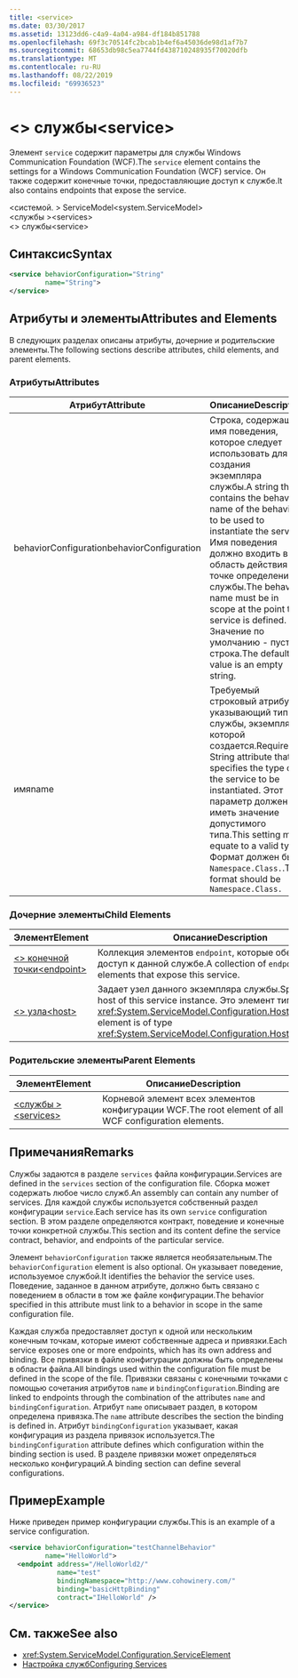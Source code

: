 ```yaml
---
title: <service>
ms.date: 03/30/2017
ms.assetid: 13123dd6-c4a9-4a04-a984-df184b851788
ms.openlocfilehash: 69f3c70514fc2bcab1b4ef6a45036de98d1af7b7
ms.sourcegitcommit: 68653db98c5ea7744fd438710248935f70020dfb
ms.translationtype: MT
ms.contentlocale: ru-RU
ms.lasthandoff: 08/22/2019
ms.locfileid: "69936523"
---
```

# <a name="service"></a><span data-ttu-id="dd2b1-101">\<> службы</span><span class="sxs-lookup"><span data-stu-id="dd2b1-101">\<service></span></span>
<span data-ttu-id="dd2b1-102">Элемент `service` содержит параметры для службы Windows Communication Foundation (WCF).</span><span class="sxs-lookup"><span data-stu-id="dd2b1-102">The `service` element contains the settings for a Windows Communication Foundation (WCF) service.</span></span> <span data-ttu-id="dd2b1-103">Он также содержит конечные точки, предоставляющие доступ к службе.</span><span class="sxs-lookup"><span data-stu-id="dd2b1-103">It also contains endpoints that expose the service.</span></span>  
  
 <span data-ttu-id="dd2b1-104">\<системой. > ServiceModel</span><span class="sxs-lookup"><span data-stu-id="dd2b1-104">\<system.ServiceModel></span></span>  
<span data-ttu-id="dd2b1-105">\<службы ></span><span class="sxs-lookup"><span data-stu-id="dd2b1-105">\<services></span></span>  
<span data-ttu-id="dd2b1-106">\<> службы</span><span class="sxs-lookup"><span data-stu-id="dd2b1-106">\<service></span></span>  
  
## <a name="syntax"></a><span data-ttu-id="dd2b1-107">Синтаксис</span><span class="sxs-lookup"><span data-stu-id="dd2b1-107">Syntax</span></span>  
  
```xml  
<service behaviorConfiguration="String"
         name="String">
</service>
```  
  
## <a name="attributes-and-elements"></a><span data-ttu-id="dd2b1-108">Атрибуты и элементы</span><span class="sxs-lookup"><span data-stu-id="dd2b1-108">Attributes and Elements</span></span>  
 <span data-ttu-id="dd2b1-109">В следующих разделах описаны атрибуты, дочерние и родительские элементы.</span><span class="sxs-lookup"><span data-stu-id="dd2b1-109">The following sections describe attributes, child elements, and parent elements.</span></span>  
  
### <a name="attributes"></a><span data-ttu-id="dd2b1-110">Атрибуты</span><span class="sxs-lookup"><span data-stu-id="dd2b1-110">Attributes</span></span>  
  
|<span data-ttu-id="dd2b1-111">Атрибут</span><span class="sxs-lookup"><span data-stu-id="dd2b1-111">Attribute</span></span>|<span data-ttu-id="dd2b1-112">Описание</span><span class="sxs-lookup"><span data-stu-id="dd2b1-112">Description</span></span>|  
|---------------|-----------------|  
|<span data-ttu-id="dd2b1-113">behaviorConfiguration</span><span class="sxs-lookup"><span data-stu-id="dd2b1-113">behaviorConfiguration</span></span>|<span data-ttu-id="dd2b1-114">Строка, содержащая имя поведения, которое следует использовать для создания экземпляра службы.</span><span class="sxs-lookup"><span data-stu-id="dd2b1-114">A string that contains the behavior name of the behavior to be used to instantiate the service.</span></span> <span data-ttu-id="dd2b1-115">Имя поведения должно входить в область действия в точке определения службы.</span><span class="sxs-lookup"><span data-stu-id="dd2b1-115">The behavior name must be in scope at the point the service is defined.</span></span> <span data-ttu-id="dd2b1-116">Значение по умолчанию - пустая строка.</span><span class="sxs-lookup"><span data-stu-id="dd2b1-116">The default value is an empty string.</span></span>|  
|<span data-ttu-id="dd2b1-117">имя</span><span class="sxs-lookup"><span data-stu-id="dd2b1-117">name</span></span>|<span data-ttu-id="dd2b1-118">Требуемый строковый атрибут, указывающий тип службы, экземпляр которой создается.</span><span class="sxs-lookup"><span data-stu-id="dd2b1-118">Required String attribute that specifies the type of the service to be instantiated.</span></span> <span data-ttu-id="dd2b1-119">Этот параметр должен иметь значение допустимого типа.</span><span class="sxs-lookup"><span data-stu-id="dd2b1-119">This setting must equate to a valid type.</span></span> <span data-ttu-id="dd2b1-120">Формат должен быть `Namespace.Class.`.</span><span class="sxs-lookup"><span data-stu-id="dd2b1-120">The format should be `Namespace.Class.`</span></span>|  
  
### <a name="child-elements"></a><span data-ttu-id="dd2b1-121">Дочерние элементы</span><span class="sxs-lookup"><span data-stu-id="dd2b1-121">Child Elements</span></span>  
  
|<span data-ttu-id="dd2b1-122">Элемент</span><span class="sxs-lookup"><span data-stu-id="dd2b1-122">Element</span></span>|<span data-ttu-id="dd2b1-123">Описание</span><span class="sxs-lookup"><span data-stu-id="dd2b1-123">Description</span></span>|  
|-------------|-----------------|  
|[<span data-ttu-id="dd2b1-124">\<> конечной точки</span><span class="sxs-lookup"><span data-stu-id="dd2b1-124">\<endpoint></span></span>](endpoint-element.md)|<span data-ttu-id="dd2b1-125">Коллекция элементов `endpoint`, которые обеспечивают доступ к данной службе.</span><span class="sxs-lookup"><span data-stu-id="dd2b1-125">A collection of `endpoint` elements that expose this service.</span></span>|  
|[<span data-ttu-id="dd2b1-126">\<> узла</span><span class="sxs-lookup"><span data-stu-id="dd2b1-126">\<host></span></span>](host.md)|<span data-ttu-id="dd2b1-127">Задает узел данного экземпляра службы.</span><span class="sxs-lookup"><span data-stu-id="dd2b1-127">Specifies the host of this service instance.</span></span> <span data-ttu-id="dd2b1-128">Это элемент типа <xref:System.ServiceModel.Configuration.HostElement>.</span><span class="sxs-lookup"><span data-stu-id="dd2b1-128">This element is of type <xref:System.ServiceModel.Configuration.HostElement>.</span></span>|  
  
### <a name="parent-elements"></a><span data-ttu-id="dd2b1-129">Родительские элементы</span><span class="sxs-lookup"><span data-stu-id="dd2b1-129">Parent Elements</span></span>  
  
|<span data-ttu-id="dd2b1-130">Элемент</span><span class="sxs-lookup"><span data-stu-id="dd2b1-130">Element</span></span>|<span data-ttu-id="dd2b1-131">Описание</span><span class="sxs-lookup"><span data-stu-id="dd2b1-131">Description</span></span>|  
|-------------|-----------------|  
|[<span data-ttu-id="dd2b1-132">\<службы ></span><span class="sxs-lookup"><span data-stu-id="dd2b1-132">\<services></span></span>](services.md)|<span data-ttu-id="dd2b1-133">Корневой элемент всех элементов конфигурации WCF.</span><span class="sxs-lookup"><span data-stu-id="dd2b1-133">The root element of all WCF configuration elements.</span></span>|  
  
## <a name="remarks"></a><span data-ttu-id="dd2b1-134">Примечания</span><span class="sxs-lookup"><span data-stu-id="dd2b1-134">Remarks</span></span>  
 <span data-ttu-id="dd2b1-135">Службы задаются в разделе `services` файла конфигурации.</span><span class="sxs-lookup"><span data-stu-id="dd2b1-135">Services are defined in the `services` section of the configuration file.</span></span> <span data-ttu-id="dd2b1-136">Сборка может содержать любое число служб.</span><span class="sxs-lookup"><span data-stu-id="dd2b1-136">An assembly can contain any number of services.</span></span> <span data-ttu-id="dd2b1-137">Для каждой службы используется собственный раздел конфигурации `service`.</span><span class="sxs-lookup"><span data-stu-id="dd2b1-137">Each service has its own `service` configuration section.</span></span> <span data-ttu-id="dd2b1-138">В этом разделе определяются контракт, поведение и конечные точки конкретной службы.</span><span class="sxs-lookup"><span data-stu-id="dd2b1-138">This section and its content define the service contract, behavior, and endpoints of the particular service.</span></span>  
  
 <span data-ttu-id="dd2b1-139">Элемент `behaviorConfiguration` также является необязательным.</span><span class="sxs-lookup"><span data-stu-id="dd2b1-139">The `behaviorConfiguration` element is also optional.</span></span> <span data-ttu-id="dd2b1-140">Он указывает поведение, используемое службой.</span><span class="sxs-lookup"><span data-stu-id="dd2b1-140">It identifies the behavior the service uses.</span></span> <span data-ttu-id="dd2b1-141">Поведение, заданное в данном атрибуте, должно быть связано с поведением в области в том же файле конфигурации.</span><span class="sxs-lookup"><span data-stu-id="dd2b1-141">The behavior specified in this attribute must link to a behavior in scope in the same configuration file.</span></span>  
  
 <span data-ttu-id="dd2b1-142">Каждая служба предоставляет доступ к одной или нескольким конечным точкам, которые имеют собственные адреса и привязки.</span><span class="sxs-lookup"><span data-stu-id="dd2b1-142">Each service exposes one or more endpoints, which has its own address and binding.</span></span> <span data-ttu-id="dd2b1-143">Все привязки в файле конфигурации должны быть определены в области файла.</span><span class="sxs-lookup"><span data-stu-id="dd2b1-143">All bindings used within the configuration file must be defined in the scope of the file.</span></span> <span data-ttu-id="dd2b1-144">Привязки связаны с конечными точками с помощью сочетания атрибутов `name` и `bindingConfiguration`.</span><span class="sxs-lookup"><span data-stu-id="dd2b1-144">Binding are linked to endpoints through the combination of the attributes `name` and `bindingConfiguration`.</span></span> <span data-ttu-id="dd2b1-145">Атрибут `name` описывает раздел, в котором определена привязка.</span><span class="sxs-lookup"><span data-stu-id="dd2b1-145">The `name` attribute describes the section the binding is defined in.</span></span> <span data-ttu-id="dd2b1-146">Атрибут `bindingConfiguration` указывает, какая конфигурация из раздела привязок используется.</span><span class="sxs-lookup"><span data-stu-id="dd2b1-146">The `bindingConfiguration` attribute defines which configuration within the binding section is used.</span></span> <span data-ttu-id="dd2b1-147">В разделе привязки может определяться несколько конфигураций.</span><span class="sxs-lookup"><span data-stu-id="dd2b1-147">A binding section can define several configurations.</span></span>  
  
## <a name="example"></a><span data-ttu-id="dd2b1-148">Пример</span><span class="sxs-lookup"><span data-stu-id="dd2b1-148">Example</span></span>  
 <span data-ttu-id="dd2b1-149">Ниже приведен пример конфигурации службы.</span><span class="sxs-lookup"><span data-stu-id="dd2b1-149">This is an example of a service configuration.</span></span>  
  
```xml  
<service behaviorConfiguration="testChannelBehavior"
         name="HelloWorld">
  <endpoint address="/HelloWorld2/"
            name="test"
            bindingNamespace="http://www.cohowinery.com/"
            binding="basicHttpBinding"
            contract="IHelloWorld" />
</service>
```  
  
## <a name="see-also"></a><span data-ttu-id="dd2b1-150">См. также</span><span class="sxs-lookup"><span data-stu-id="dd2b1-150">See also</span></span>

- <xref:System.ServiceModel.Configuration.ServiceElement>
- [<span data-ttu-id="dd2b1-151">Настройка служб</span><span class="sxs-lookup"><span data-stu-id="dd2b1-151">Configuring Services</span></span>](../../../wcf/configuring-services.md)
